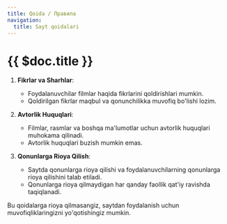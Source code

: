 ```yaml
---
title: Qoida / Правила
navigation:
  title: Sayt qoidalari
---
```


# {{ $doc.title }}

1. **Fikrlar va Sharhlar**:

   - Foydalanuvchilar filmlar haqida fikrlarini qoldirishlari mumkin.
   - Qoldirilgan fikrlar maqbul va qonunchilikka muvofiq bo'lishi lozim.

2. **Avtorlik Huquqlari**:

   - Filmlar, rasmlar va boshqa ma'lumotlar uchun avtorlik huquqlari muhokama qilinadi.
   - Avtorlik huquqlari buzish mumkin emas.

3. **Qonunlarga Rioya Qilish**:
   - Saytda qonunlarga rioya qilishi va foydalanuvchilarning qonunlarga rioya qilishini talab etiladi.
   - Qonunlarga rioya qilmaydigan har qanday faollik qat'iy ravishda taqiqlanadi.

Bu qoidalarga rioya qilmasangiz, saytdan foydalanish uchun muvofiqliklaringizni yo'qotishingiz mumkin.

